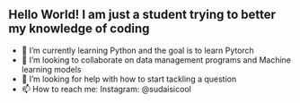 ## Hello World! I am just a student trying to better my knowledge of coding

- 🌱 I’m currently learning Python and the goal is to learn Pytorch
- 👯 I’m looking to collaborate on data management programs and Machine learning models
- 🤔 I’m looking for help with how to start tackling a question
- 📫 How to reach me: Instagram: @sudaisicool
<!--
**Sudais-06/Sudais-06** is a ✨ _special_ ✨ repository because its `README.md` (this file) appears on your GitHub profile.

Here are some ideas to get you started:

- 🔭 I’m currently working on ...
- 🌱 I’m currently learning ...
- 👯 I’m looking to collaborate on ...
- 🤔 I’m looking for help with ...
- 💬 Ask me about ...
- 📫 How to reach me: ...
- 😄 Pronouns: ...
- ⚡ Fun fact: ...
-->
